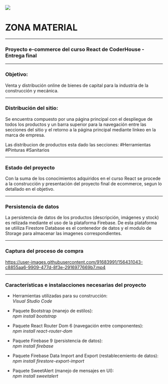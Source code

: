 ![](images/logoMarca.png)

# ZONA MATERIAL
------------
### Proyecto e-commerce del curso React de CoderHouse - Entrega final
------------
### Objetivo: 
Venta y distribución online de bienes de capital para la industria de la construcción y mecánica. 

------------
### Distribución del sitio:
Se encuentra compuesto por una página principal con el despliegue de todos los productos y un barra superior para la navegación entre las secciones del sitio y el retorno a la página principal mediante linkeo en la marca de empresa. 

Las distribucion de productos esta dado las secciones:
 #Herramientas 
 #Pinturas
 #Sanitarios  

------------
### Estado del proyecto
Con la suma de los conocimientos adquiridos en el curso React se procede a la construcción y presentación del proyecto final de ecommerce, segun lo detallado en el objetivo. 

------------
### Persistencia de datos
La persistencia de datos de los productos (descripción, imágenes y stock) es relizada mediante el uso de la plataforma Firebase. De esta plataforma se utiiliza Firestore Database es el contenedor de datos y el modulo de Storage para almacenar las imagenes correspondientes.

------------
### Captura del proceso de compra
https://user-images.githubusercontent.com/91683991/156431043-c8855aa6-9909-477d-8f3e-2916977669b7.mp4

------------
### Características e instalacciones necesarias del proyecto
- Herramientas utilizadas para su construcción:  
 *Visual Studio Code*

- Paquete Bootstrap (manejo de estilos):  
*npm install bootstrap*

- Paquete React Router Dom 6 (navegación entre componentes):  
*npm install react-router-dom*

- Paquete Firebase 9 (persistencia de datos):  
*npm install firebase*

- Paquete Firebase Data Import and Export (restablecemiento de datos):  
*npm install firestore-export-import*

- Paquete SweetAlert (manejo de mensajes en UI):  
*npm install sweetalert*
